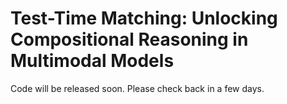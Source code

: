 # Test-Time Matching: Unlocking Compositional Reasoning in Multimodal Models
Code will be released soon. Please check back in a few days.
